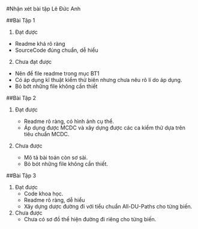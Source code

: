 #Nhận xét bài tập Lê Đức Anh


##Bài Tập 1
1. Đạt được
  * Readme khá rõ ràng
  * SourceCode đúng chuẩn, dễ hiểu

2. Chưa đạt được
  * Nên để file readme trong mục BT1
  * Có áp dụng kĩ thuật kiểm thử biên nhưng chưa nêu rõ lí do áp dụng.
  * Bỏ bớt những file không cần thiết
  
##Bài Tập 2
1. Đạt được
	* Readme rõ ràng, có hình ảnh cụ thể.
	* Áp dụng được MCDC và xây dựng được các ca kiểm thử dựa trên tiêu chuẩn MCDC.
	
2. Chưa được
	* Mô tả bài toán còn sơ sài. 
	* Bỏ bót những file không cần thiết.

##Bài Tập 3
1. Đạt được
	* Code khoa học.
	* Readme rõ ràng, dễ hiểu
	* Xây dựng dược đường đi với tiểu chuẩn All-DU-Paths cho từng biến.
2. Chưa được
	* Chưa có sơ đồ thể hiện đường đi riêng cho từng biến.